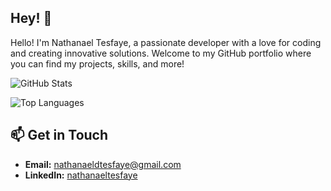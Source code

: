 ## Hey! 👋 
Hello! I'm Nathanael Tesfaye, a passionate developer with a love for coding and creating innovative solutions. Welcome to my GitHub portfolio where you can find my projects, skills, and more!


![GitHub Stats](https://github-readme-stats.vercel.app/api?username=natedoesthings&theme=radical&hide=prs,issues&rank_icon=github)

![Top Languages](https://github-readme-stats.vercel.app/api/top-langs/?username=natedoesthings&layout=compact&theme=radical)


## 📫 Get in Touch
- **Email:** [nathanaeldtesfaye@gmail.com](mailto:nathanaeldtesfaye@gmail.com)
- **LinkedIn:** [nathanaeltesfaye](https://www.linkedin.com/in/nathanaeltesfaye)


